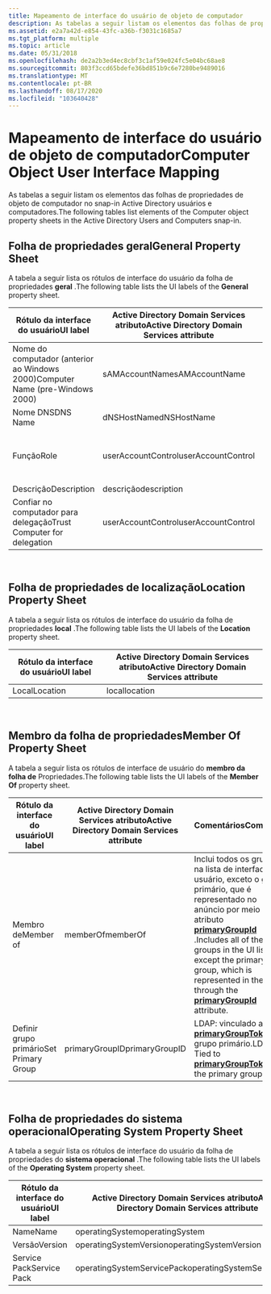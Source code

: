 ```yaml
---
title: Mapeamento de interface do usuário de objeto de computador
description: As tabelas a seguir listam os elementos das folhas de propriedades de objeto de computador no snap-in Active Directory usuários e computadores.
ms.assetid: e2a7a42d-e854-43fc-a36b-f3031c1685a7
ms.tgt_platform: multiple
ms.topic: article
ms.date: 05/31/2018
ms.openlocfilehash: de2a2b3ed4ec8cbf3c1af59e024fc5e04bc68ae8
ms.sourcegitcommit: 803f3ccd65bdefe36bd851b9c6e7280be9489016
ms.translationtype: MT
ms.contentlocale: pt-BR
ms.lasthandoff: 08/17/2020
ms.locfileid: "103640428"
---
```

# <a name="computer-object-user-interface-mapping"></a><span data-ttu-id="1066e-103">Mapeamento de interface do usuário de objeto de computador</span><span class="sxs-lookup"><span data-stu-id="1066e-103">Computer Object User Interface Mapping</span></span>

<span data-ttu-id="1066e-104">As tabelas a seguir listam os elementos das folhas de propriedades de objeto de computador no snap-in Active Directory usuários e computadores.</span><span class="sxs-lookup"><span data-stu-id="1066e-104">The following tables list elements of the Computer object property sheets in the Active Directory Users and Computers snap-in.</span></span>

## <a name="general-property-sheet"></a><span data-ttu-id="1066e-105">Folha de propriedades geral</span><span class="sxs-lookup"><span data-stu-id="1066e-105">General Property Sheet</span></span>

<span data-ttu-id="1066e-106">A tabela a seguir lista os rótulos de interface do usuário da folha de propriedades **geral** .</span><span class="sxs-lookup"><span data-stu-id="1066e-106">The following table lists the UI labels of the **General** property sheet.</span></span>



| <span data-ttu-id="1066e-107">Rótulo da interface do usuário</span><span class="sxs-lookup"><span data-stu-id="1066e-107">UI label</span></span>                         | <span data-ttu-id="1066e-108">Active Directory Domain Services atributo</span><span class="sxs-lookup"><span data-stu-id="1066e-108">Active Directory Domain Services attribute</span></span> | <span data-ttu-id="1066e-109">Comentários</span><span class="sxs-lookup"><span data-stu-id="1066e-109">Comments</span></span>                                         |
|----------------------------------|--------------------------------------------|--------------------------------------------------|
| <span data-ttu-id="1066e-110">Nome do computador (anterior ao Windows 2000)</span><span class="sxs-lookup"><span data-stu-id="1066e-110">Computer Name (pre-Windows 2000)</span></span> | <span data-ttu-id="1066e-111">sAMAccountName</span><span class="sxs-lookup"><span data-stu-id="1066e-111">sAMAccountName</span></span>                             |                                                  |
| <span data-ttu-id="1066e-112">Nome DNS</span><span class="sxs-lookup"><span data-stu-id="1066e-112">DNS Name</span></span>                         | <span data-ttu-id="1066e-113">dNSHostName</span><span class="sxs-lookup"><span data-stu-id="1066e-113">dNSHostName</span></span>                                |                                                  |
| <span data-ttu-id="1066e-114">Função</span><span class="sxs-lookup"><span data-stu-id="1066e-114">Role</span></span>                             | <span data-ttu-id="1066e-115">userAccountControl</span><span class="sxs-lookup"><span data-stu-id="1066e-115">userAccountControl</span></span>                         | <span data-ttu-id="1066e-116">Alterna um bit no bitmask userAccountControl.</span><span class="sxs-lookup"><span data-stu-id="1066e-116">Toggles a bit in the userAccountControl bitmask.</span></span> |
| <span data-ttu-id="1066e-117">Descrição</span><span class="sxs-lookup"><span data-stu-id="1066e-117">Description</span></span>                      | <span data-ttu-id="1066e-118">descrição</span><span class="sxs-lookup"><span data-stu-id="1066e-118">description</span></span>                                |                                                  |
| <span data-ttu-id="1066e-119">Confiar no computador para delegação</span><span class="sxs-lookup"><span data-stu-id="1066e-119">Trust Computer for delegation</span></span>    | <span data-ttu-id="1066e-120">userAccountControl</span><span class="sxs-lookup"><span data-stu-id="1066e-120">userAccountControl</span></span>                         | <span data-ttu-id="1066e-121">Alterna um bit no bitmask userAccountControl.</span><span class="sxs-lookup"><span data-stu-id="1066e-121">Toggles a bit in the userAccountControl bitmask.</span></span> |



 

## <a name="location-property-sheet"></a><span data-ttu-id="1066e-122">Folha de propriedades de localização</span><span class="sxs-lookup"><span data-stu-id="1066e-122">Location Property Sheet</span></span>

<span data-ttu-id="1066e-123">A tabela a seguir lista os rótulos de interface do usuário da folha de propriedades **local** .</span><span class="sxs-lookup"><span data-stu-id="1066e-123">The following table lists the UI labels of the **Location** property sheet.</span></span>



| <span data-ttu-id="1066e-124">Rótulo da interface do usuário</span><span class="sxs-lookup"><span data-stu-id="1066e-124">UI label</span></span> | <span data-ttu-id="1066e-125">Active Directory Domain Services atributo</span><span class="sxs-lookup"><span data-stu-id="1066e-125">Active Directory Domain Services attribute</span></span> |
|----------|--------------------------------------------|
| <span data-ttu-id="1066e-126">Local</span><span class="sxs-lookup"><span data-stu-id="1066e-126">Location</span></span> | <span data-ttu-id="1066e-127">local</span><span class="sxs-lookup"><span data-stu-id="1066e-127">location</span></span>                                   |



 

## <a name="member-of-property-sheet"></a><span data-ttu-id="1066e-128">Membro da folha de propriedades</span><span class="sxs-lookup"><span data-stu-id="1066e-128">Member Of Property Sheet</span></span>

<span data-ttu-id="1066e-129">A tabela a seguir lista os rótulos de interface de usuário do **membro da folha de** Propriedades.</span><span class="sxs-lookup"><span data-stu-id="1066e-129">The following table lists the UI labels of the **Member Of** property sheet.</span></span>



| <span data-ttu-id="1066e-130">Rótulo da interface do usuário</span><span class="sxs-lookup"><span data-stu-id="1066e-130">UI label</span></span>          | <span data-ttu-id="1066e-131">Active Directory Domain Services atributo</span><span class="sxs-lookup"><span data-stu-id="1066e-131">Active Directory Domain Services attribute</span></span> | <span data-ttu-id="1066e-132">Comentários</span><span class="sxs-lookup"><span data-stu-id="1066e-132">Comments</span></span>                                                                                                                                                                   |
|-------------------|--------------------------------------------|----------------------------------------------------------------------------------------------------------------------------------------------------------------------------|
| <span data-ttu-id="1066e-133">Membro de</span><span class="sxs-lookup"><span data-stu-id="1066e-133">Member of</span></span>         | <span data-ttu-id="1066e-134">memberOf</span><span class="sxs-lookup"><span data-stu-id="1066e-134">memberOf</span></span>                                   | <span data-ttu-id="1066e-135">Inclui todos os grupos na lista de interface do usuário, exceto o grupo primário, que é representado no anúncio por meio do atributo [**primaryGroupId**](/windows/desktop/ADSchema/a-primarygroupid) .</span><span class="sxs-lookup"><span data-stu-id="1066e-135">Includes all of the groups in the UI list, except the primary group, which is represented in the AD through the [**primaryGroupId**](/windows/desktop/ADSchema/a-primarygroupid) attribute.</span></span> |
| <span data-ttu-id="1066e-136">Definir grupo primário</span><span class="sxs-lookup"><span data-stu-id="1066e-136">Set Primary Group</span></span> | <span data-ttu-id="1066e-137">primaryGroupID</span><span class="sxs-lookup"><span data-stu-id="1066e-137">primaryGroupID</span></span>                             | <span data-ttu-id="1066e-138">LDAP: vinculado a [**primaryGroupToken**](/windows/desktop/ADSchema/a-primarygrouptoken) do grupo primário.</span><span class="sxs-lookup"><span data-stu-id="1066e-138">LDAP: Tied to [**primaryGroupToken**](/windows/desktop/ADSchema/a-primarygrouptoken) of the primary group.</span></span>                                                                                  |



 

## <a name="operating-system-property-sheet"></a><span data-ttu-id="1066e-139">Folha de propriedades do sistema operacional</span><span class="sxs-lookup"><span data-stu-id="1066e-139">Operating System Property Sheet</span></span>

<span data-ttu-id="1066e-140">A tabela a seguir lista os rótulos de interface do usuário da folha de propriedades do **sistema operacional** .</span><span class="sxs-lookup"><span data-stu-id="1066e-140">The following table lists the UI labels of the **Operating System** property sheet.</span></span>



| <span data-ttu-id="1066e-141">Rótulo da interface do usuário</span><span class="sxs-lookup"><span data-stu-id="1066e-141">UI label</span></span>     | <span data-ttu-id="1066e-142">Active Directory Domain Services atributo</span><span class="sxs-lookup"><span data-stu-id="1066e-142">Active Directory Domain Services attribute</span></span> |
|--------------|--------------------------------------------|
| <span data-ttu-id="1066e-143">Name</span><span class="sxs-lookup"><span data-stu-id="1066e-143">Name</span></span>         | <span data-ttu-id="1066e-144">operatingSystem</span><span class="sxs-lookup"><span data-stu-id="1066e-144">operatingSystem</span></span>                            |
| <span data-ttu-id="1066e-145">Versão</span><span class="sxs-lookup"><span data-stu-id="1066e-145">Version</span></span>      | <span data-ttu-id="1066e-146">operatingSystemVersion</span><span class="sxs-lookup"><span data-stu-id="1066e-146">operatingSystemVersion</span></span>                     |
| <span data-ttu-id="1066e-147">Service Pack</span><span class="sxs-lookup"><span data-stu-id="1066e-147">Service Pack</span></span> | <span data-ttu-id="1066e-148">operatingSystemServicePack</span><span class="sxs-lookup"><span data-stu-id="1066e-148">operatingSystemServicePack</span></span>                 |



 

 

 